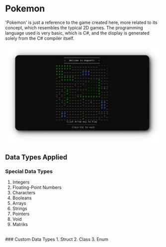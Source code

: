 # Pokemon
'Pokemon' is just a reference to the game created here, more related to its concept, which resembles the typical 2D games. The programming language used is very basic, which is C#, and the display is generated solely from the C# compiler itself.

![alt_txt](https://github.com/nadqz/Pokemon/blob/main/Display/Hogwatrs.png)

## Data Types Applied
### Special Data Types
1. Integers
2. Floating-Point Numbers
3. Characters
4. Booleans
5. Arrays
6. Strings
7. Pointers
8. Void
9. Matriks
<br/>
### Custom Data Types
1. Struct
2. Class
3. Enum
